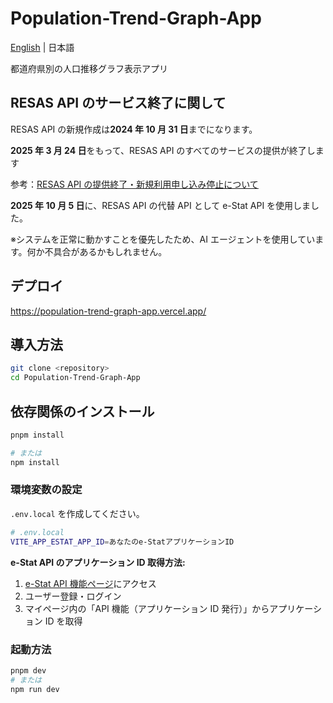 # Population-Trend-Graph-App

[English](./docs/lang/en.md) | 日本語

都道府県別の人口推移グラフ表示アプリ

## RESAS API のサービス終了に関して

RESAS API の新規作成は**2024 年 10 月 31 日**までになります。

**2025 年 3 月 24 日**をもって、RESAS API のすべてのサービスの提供が終了します

参考：[RESAS API の提供終了・新規利用申し込み停止について](https://opendata.resas-portal.go.jp/docs/api/v1/index.html)

**2025 年 10 月 5 日**に、RESAS API の代替 API として e-Stat API を使用しました。

※システムを正常に動かすことを優先したため、AI エージェントを使用しています。何か不具合があるかもしれません。

## デプロイ

https://population-trend-graph-app.vercel.app/

## 導入方法

```bash
git clone <repository>
cd Population-Trend-Graph-App
```

## 依存関係のインストール

```bash
pnpm install

# または
npm install
```

### 環境変数の設定

`.env.local` を作成してください。

```bash
# .env.local
VITE_APP_ESTAT_APP_ID=あなたのe-StatアプリケーションID
```

**e-Stat API のアプリケーション ID 取得方法:**

1. [e-Stat API 機能ページ](https://www.e-stat.go.jp/api/api-dev/)にアクセス
2. ユーザー登録・ログイン
3. マイページ内の「API 機能（アプリケーション ID 発行）」からアプリケーション ID を取得

### 起動方法

```bash
pnpm dev
# または
npm run dev
```
